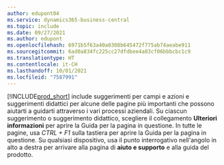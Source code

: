 ```yaml
---
author: edupont04
ms.service: dynamics365-business-central
ms.topic: include
ms.date: 09/27/2021
ms.author: edupont
ms.openlocfilehash: 6971b5f63a40a0308b645472f775ab74aeabe911
ms.sourcegitcommit: 6ad0a834fc225cc27dfdbee4a83cf06bbbcbc1c9
ms.translationtype: HT
ms.contentlocale: it-CH
ms.lasthandoff: 10/01/2021
ms.locfileid: "7587991"
---
```

[!INCLUDE[prod_short](prod_short.md)] include suggerimenti per campi e azioni e suggerimenti didattici per alcune delle pagine più importanti che possono aiutarti a guidarti attraverso i vari processi aziendali. Su ciascun suggerimento o suggerimento didattico, scegliere il collegamento **Ulteriori informazioni** per aprire la Guida per la pagina in questione. In tutte le pagine, usa *CTRL + F1* sulla tastiera per aprire la Guida per la pagina in questione. Su qualsiasi dispositivo, usa il punto interrogativo nell'angolo in alto a destra per arrivare alla pagina di **aiuto e supporto** e alla guida del prodotto.  
